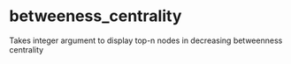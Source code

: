 # betweeness_centrality
Takes integer argument to display top-n nodes in decreasing betweenness centrality
